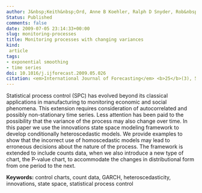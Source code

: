 ```yaml
---
author: J&nbsp;Keith&nbsp;Ord, Anne B Koehler, Ralph D Snyder, Rob&nbsp;J&nbsp;Hyndman
Status: Published
comments: false
date: 2009-07-05 23:14:33+00:00
slug: monitoring-processes
title: Monitoring processes with changing variances
kind:
 article
tags:
- exponential smoothing
- time series
doi: 10.1016/j.ijforecast.2009.05.026
citation: <em>International Journal of Forecasting</em> <b>25</b>(3), 518-525
---
```


Statistical process control (SPC) has evolved beyond its classical applications in manufacturing to monitoring economic and social phenomena. This extension requires consideration of autocorrelated and possibly non-stationary time series. Less attention has been paid to the possibility that the variance of the process may also change over time. In this paper we use the innovations state space modeling framework to develop conditionally heteroscedastic models. We provide examples to show that the incorrect use of homoscedastic models may lead to erroneous decisions about the nature of the process. The framework is extended to include counts data, when we also introduce a new type of chart, the P-value chart, to accommodate the changes in distributional form from one period to the next.

**Keywords:** control charts, count data, GARCH, heteroscedasticity, innovations, state space, statistical process control

